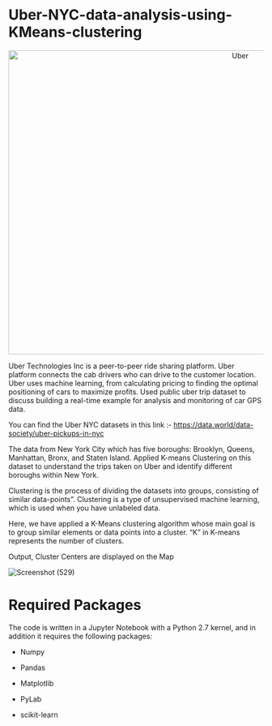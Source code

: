 # Uber-NYC-data-analysis-using-KMeans-clustering
<p align="center">
<img src="https://miro.medium.com/max/644/0*6Wv3s2k7sIt49oDk" width="900" height="600" title="Uber">
 </p>

Uber Technologies Inc is a peer-to-peer ride sharing platform. Uber platform connects the cab drivers who can drive to the customer location. Uber uses machine learning, from calculating pricing to finding the optimal positioning of cars to maximize profits. Used public uber trip dataset to discuss building a real-time example for analysis and monitoring of car GPS data.

You can find the Uber NYC datasets in this link :- https://data.world/data-society/uber-pickups-in-nyc

The data from New York City which has five boroughs: Brooklyn, Queens, Manhattan, Bronx, and Staten Island. Applied K-means Clustering on this dataset to understand the trips taken on Uber and identify different boroughs within New York.

Clustering is the process of dividing the datasets into groups, consisting of similar data-points”. Clustering is a type of unsupervised machine learning, which is used when you have unlabeled data.

Here, we have applied a K-Means clustering algorithm whose main goal is to group similar elements or data points into a cluster. “K” in K-means represents the number of clusters.

Output, Cluster Centers are displayed on the Map

![Screenshot (529)](https://user-images.githubusercontent.com/72124233/136681358-5cc22d42-4e3f-40d6-b6b8-4c359d9b4442.png)

# Required Packages
The code is written in a Jupyter Notebook with a Python 2.7 kernel, and in addition it requires the following packages:

   * Numpy
   
   * Pandas 
   
   * Matplotlib
   
   * PyLab
   
   * scikit-learn
  

